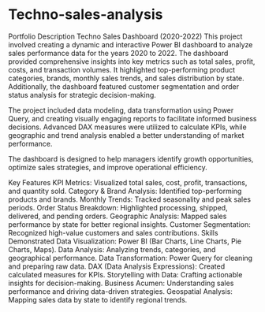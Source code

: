 # Techno-sales-analysis

Portfolio Description
Techno Sales Dashboard (2020-2022)
This project involved creating a dynamic and interactive Power BI dashboard to analyze sales performance data for the years 2020 to 2022. The dashboard provided comprehensive insights into key metrics such as total sales, profit, costs, and transaction volumes. It highlighted top-performing product categories, brands, monthly sales trends, and sales distribution by state. Additionally, the dashboard featured customer segmentation and order status analysis for strategic decision-making.

The project included data modeling, data transformation using Power Query, and creating visually engaging reports to facilitate informed business decisions. Advanced DAX measures were utilized to calculate KPIs, while geographic and trend analysis enabled a better understanding of market performance.

The dashboard is designed to help managers identify growth opportunities, optimize sales strategies, and improve operational efficiency.

Key Features
KPI Metrics: Visualized total sales, cost, profit, transactions, and quantity sold.
Category & Brand Analysis: Identified top-performing products and brands.
Monthly Trends: Tracked seasonality and peak sales periods.
Order Status Breakdown: Highlighted processing, shipped, delivered, and pending orders.
Geographic Analysis: Mapped sales performance by state for better regional insights.
Customer Segmentation: Recognized high-value customers and sales contributions.
Skills Demonstrated
Data Visualization: Power BI (Bar Charts, Line Charts, Pie Charts, Maps).
Data Analysis: Analyzing trends, categories, and geographical performance.
Data Transformation: Power Query for cleaning and preparing raw data.
DAX (Data Analysis Expressions): Created calculated measures for KPIs.
Storytelling with Data: Crafting actionable insights for decision-making.
Business Acumen: Understanding sales performance and driving data-driven strategies.
Geospatial Analysis: Mapping sales data by state to identify regional trends.
